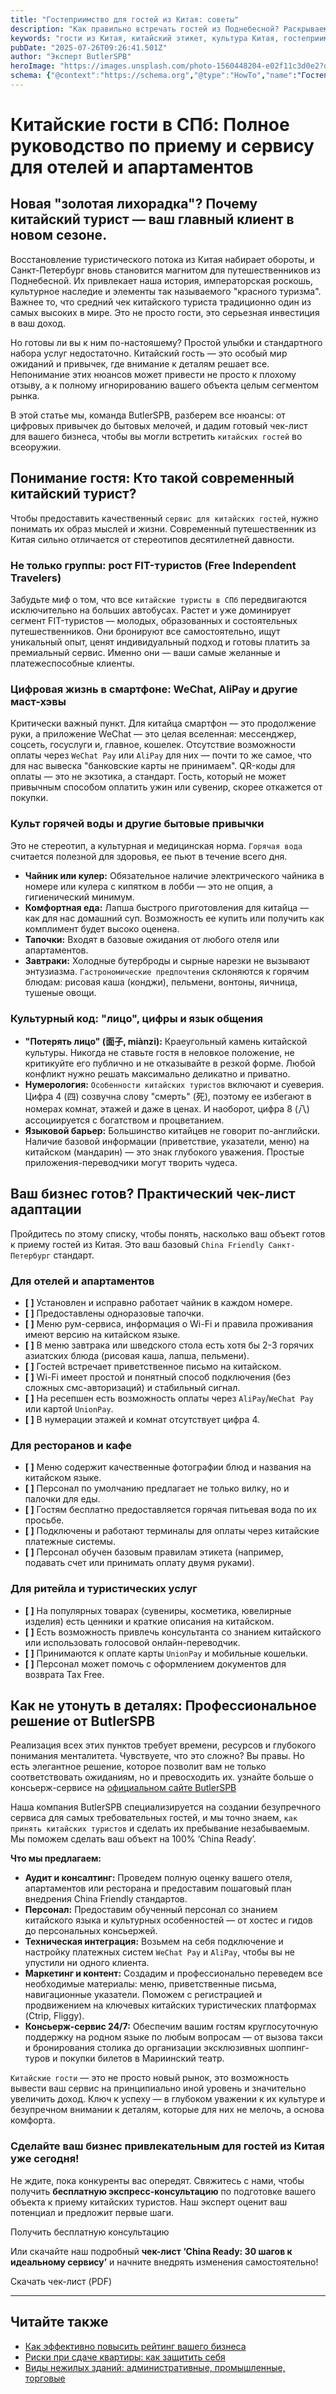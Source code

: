 ```yaml
---
title: "Гостеприимство для гостей из Китая: советы"
description: "Как правильно встречать гостей из Поднебесной? Раскрываем секреты китайского этикета, культурные нюансы и традиции, чтобы ваш прием оставил только лучшие впечатления."
keywords: "гости из Китая, китайский этикет, культура Китая, гостеприимство, деловой этикет, туристы из Китая, ButlerSPB"
pubDate: "2025-07-26T09:26:41.501Z"
author: "Эксперт ButlerSPB"
heroImage: "https://images.unsplash.com/photo-1560448204-e02f11c3d0e2?q=80&w=2070&auto=format&fit=crop"
schema: {"@context":"https://schema.org","@type":"HowTo","name":"Гостеприимство для гостей из Китая: советы","description":"Как правильно встречать гостей из Поднебесной? Раскрываем секреты китайского этикета, культурные нюансы и традиции, чтобы ваш прием оставил только лучшие впечатления.","image":{"@type":"ImageObject","url":"https://images.unsplash.com/photo-1560448204-e02f11c3d0e2?q=80&w=2070&auto=format&fit=crop"},"aggregateRating":{"@type":"AggregateRating","ratingValue":"4.8","reviewCount":759,"bestRating":"5","worstRating":"1"},"publisher":{"@type":"Organization","name":"Блог ButlerSPB","logo":{"@type":"ImageObject","url":"https://butlerspb-blog.netlify.app/favicon.ico"}},"mainEntityOfPage":{"@type":"WebPage","@id":"https://butlerspb-blog.netlify.app/blog/kitayskie-gosti/"}}
---
```

# Китайские гости в СПб: Полное руководство по приему и сервису для отелей и апартаментов

## Новая "золотая лихорадка"? Почему китайский турист — ваш главный клиент в новом сезоне.

Восстановление туристического потока из Китая набирает обороты, и Санкт-Петербург вновь становится магнитом для путешественников из Поднебесной. Их привлекает наша история, императорская роскошь, культурное наследие и элементы так называемого "красного туризма". Важнее то, что средний чек китайского туриста традиционно один из самых высоких в мире. Это не просто гости, это серьезная инвестиция в ваш доход.

Но готовы ли вы к ним по-настояшему? Простой улыбки и стандартного набора услуг недостаточно. Китайский гость — это особый мир ожиданий и привычек, где внимание к деталям решает все. Непонимание этих нюансов может привести не просто к плохому отзыву, а к полному игнорированию вашего объекта целым сегментом рынка.

В этой статье мы, команда ButlerSPB, разберем все нюансы: от цифровых привычек до бытовых мелочей, и дадим готовый чек-лист для вашего бизнеса, чтобы вы могли встретить `китайских гостей` во всеоружии.

## Понимание гостя: Кто такой современный китайский турист?

Чтобы предоставить качественный `сервис для китайских гостей`, нужно понимать их образ мыслей и жизни. Современный путешественник из Китая сильно отличается от стереотипов десятилетней давности.

### Не только группы: рост FIT-туристов (Free Independent Travelers)

Забудьте миф о том, что все `китайские туристы в СПб` передвигаются исключительно на больших автобусах. Растет и уже доминирует сегмент FIT-туристов — молодых, образованных и состоятельных путешественников. Они бронируют все самостоятельно, ищут уникальный опыт, ценят индивидуальный подход и готовы платить за премиальный сервис. Именно они — ваши самые желанные и платежеспособные клиенты.

### Цифровая жизнь в смартфоне: WeChat, AliPay и другие маст-хэвы

Критически важный пункт. Для китайца смартфон — это продолжение руки, а приложение WeChat — это целая вселенная: мессенджер, соцсеть, госуслуги и, главное, кошелек. Отсутствие возможности оплаты через `WeChat Pay` или `AliPay` для них — почти то же самое, что для нас вывеска "банковские карты не принимаем". QR-коды для оплаты — это не экзотика, а стандарт. Гость, который не может привычным способом оплатить ужин или сувенир, скорее откажется от покупки.

### Культ горячей воды и другие бытовые привычки

Это не стереотип, а культурная и медицинская норма. `Горячая вода` считается полезной для здоровья, ее пьют в течение всего дня.

*   **Чайник или кулер:** Обязательное наличие электрического чайника в номере или кулера с кипятком в лобби — это не опция, а гигиенический минимум.
*   **Комфортная еда:** Лапша быстрого приготовления для китайца — как для нас домашний суп. Возможность ее купить или получить как комплимент будет высоко оценена.
*   **Тапочки:** Входят в базовые ожидания от любого отеля или апартаментов.
*   **Завтраки:** Холодные бутерброды и сырные нарезки не вызывают энтузиазма. `Гастрономические предпочтения` склоняются к горячим блюдам: рисовая каша (конджи), пельмени, вонтоны, яичница, тушеные овощи.

### Культурный код: "лицо", цифры и язык общения

*   **"Потерять лицо" (面子, miànzi):** Краеугольный камень китайской культуры. Никогда не ставьте гостя в неловкое положение, не критикуйте его публично и не отказывайте в резкой форме. Любой конфликт нужно решать максимально деликатно и приватно.
*   **Нумерология:** `Особенности китайских туристов` включают и суеверия. Цифра 4 (四) созвучна слову "смерть" (死), поэтому ее избегают в номерах комнат, этажей и даже в ценах. И наоборот, цифра 8 (八) ассоциируется с богатством и процветанием.
*   **Языковой барьер:** Большинство китайцев не говорит по-английски. Наличие базовой информации (приветствие, указатели, меню) на китайском (мандарин) — это знак глубокого уважения. Простые приложения-переводчики могут творить чудеса.

## Ваш бизнес готов? Практический чек-лист адаптации

Пройдитесь по этому списку, чтобы понять, насколько ваш объект готов к приему гостей из Китая. Это ваш базовый `China Friendly Санкт-Петербург` стандарт.

### Для отелей и апартаментов

*   **[ ]** Установлен и исправно работает чайник в каждом номере.
*   **[ ]** Предоставлены одноразовые тапочки.
*   **[ ]** Меню рум-сервиса, информация о Wi-Fi и правила проживания имеют версию на китайском языке.
*   **[ ]** В меню завтрака или шведского стола есть хотя бы 2-3 горячих азиатских блюда (рисовая каша, лапша, пельмени).
*   **[ ]** Гостей встречает приветственное письмо на китайском.
*   **[ ]** Wi-Fi имеет простой и понятный способ подключения (без сложных смс-авторизаций) и стабильный сигнал.
*   **[ ]** На ресепшен есть возможность оплаты через `AliPay`/`WeChat Pay` или картой `UnionPay`.
*   **[ ]** В нумерации этажей и комнат отсутствует цифра 4.

### Для ресторанов и кафе

*   **[ ]** Меню содержит качественные фотографии блюд и названия на китайском языке.
*   **[ ]** Персонал по умолчанию предлагает не только вилку, но и палочки для еды.
*   **[ ]** Гостям бесплатно предоставляется горячая питьевая вода по их просьбе.
*   **[ ]** Подключены и работают терминалы для оплаты через китайские платежные системы.
*   **[ ]** Персонал обучен базовым правилам этикета (например, подавать счет или принимать оплату двумя руками).

### Для ритейла и туристических услуг

*   **[ ]** На популярных товарах (сувениры, косметика, ювелирные изделия) есть ценники и краткие описания на китайском.
*   **[ ]** Есть возможность привлечь консультанта со знанием китайского или использовать голосовой онлайн-переводчик.
*   **[ ]** Принимаются к оплате карты `UnionPay` и мобильные кошельки.
*   **[ ]** Персонал может помочь с оформлением документов для возврата Tax Free.

## Как не утонуть в деталях: Профессиональное решение от ButlerSPB

Реализация всех этих пунктов требует времени, ресурсов и глубокого понимания менталитета. Чувствуете, что это сложно? Вы правы. Но есть элегантное решение, которое позволит вам не только соответствовать ожиданиям, но и превосходить их. узнайте больше о консьерж-сервисе на <a href="https://butlerspb.ru/svyazatsya-s-konserzh-servisom" target="_blank" rel="nofollow">официальном сайте ButlerSPB</a>

Наша компания ButlerSPB специализируется на создании безупречного сервиса для самых требовательных гостей, и мы точно знаем, `как принять китайских туристов` и сделать их пребывание незабываемым. Мы поможем сделать ваш объект на 100% ‘China Ready’.

**Что мы предлагаем:**

*   **Аудит и консалтинг:** Проведем полную оценку вашего отеля, апартаментов или ресторана и предоставим пошаговый план внедрения China Friendly стандартов.
*   **Персонал:** Предоставим обученный персонал со знанием китайского языка и культурных особенностей — от хостес и гидов до персональных консьержей.
*   **Техническая интеграция:** Возьмем на себя подключение и настройку платежных систем `WeChat Pay` и `AliPay`, чтобы вы не упустили ни одного клиента.
*   **Маркетинг и контент:** Создадим и профессионально переведем все необходимые материалы: меню, приветственные письма, навигационные указатели. Поможем с регистрацией и продвижением на ключевых китайских туристических платформах (Ctrip, Fliggy).
*   **Консьерж-сервис 24/7:** Обеспечим вашим гостям круглосуточную поддержку на родном языке по любым вопросам — от вызова такси и бронирования столика до организации эксклюзивных шоппинг-туров и покупки билетов в Мариинский театр.

`Китайские гости` — это не просто новый рынок, это возможность вывести ваш сервис на принципиально иной уровень и значительно увеличить доход. Ключ к успеху — в глубоком уважении к их культуре и безупречном внимании к деталям, которые для них не мелочь, а основа комфорта.

### Сделайте ваш бизнес привлекательным для гостей из Китая уже сегодня!

Не ждите, пока конкуренты вас опередят. Свяжитесь с нами, чтобы получить **бесплатную экспресс-консультацию** по подготовке вашего объекта к приему китайских туристов. Наш эксперт оценит ваш потенциал и предложит первые шаги.

Получить бесплатную консультацию

Или скачайте наш подробный **чек-лист ‘China Ready: 30 шагов к идеальному сервису’** и начните внедрять изменения самостоятельно!

Скачать чек-лист (PDF)

---

## Читайте также

*   [Как эффективно повысить рейтинг вашего бизнеса](/blog/povysit-reyting/)
*   [Риски при сдаче квартиры: как защитить себя](/blog/riski-pri/)
*   [Виды нежилых зданий: административные, промышленные, торговые](/blog/vidy-nezhilyh-zdaniy-administrativnye-promyshlennye-torgovye/)

